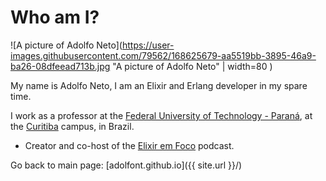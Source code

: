 # Who am I?

![A picture of Adolfo Neto](https://user-images.githubusercontent.com/79562/168625679-aa5519bb-3895-46a9-ba26-08dfeead713b.jpg "A picture of Adolfo Neto" | width=80 )


My name is Adolfo Neto, I am an Elixir and Erlang developer in my spare time.

I work as a professor at the [Federal University of Technology - Paraná](http://www.utfpr.edu.br/english/about-utfpr/facts-and-figures), at the [Curitiba](https://goo.gl/maps/7yqRvDEu52DkCL3WA) campus, in Brazil.

- Creator and co-host of the [Elixir em Foco](http://elixiremfoco.com) podcast.


Go back to main page: [adolfont.github.io]({{ site.url }}/)
